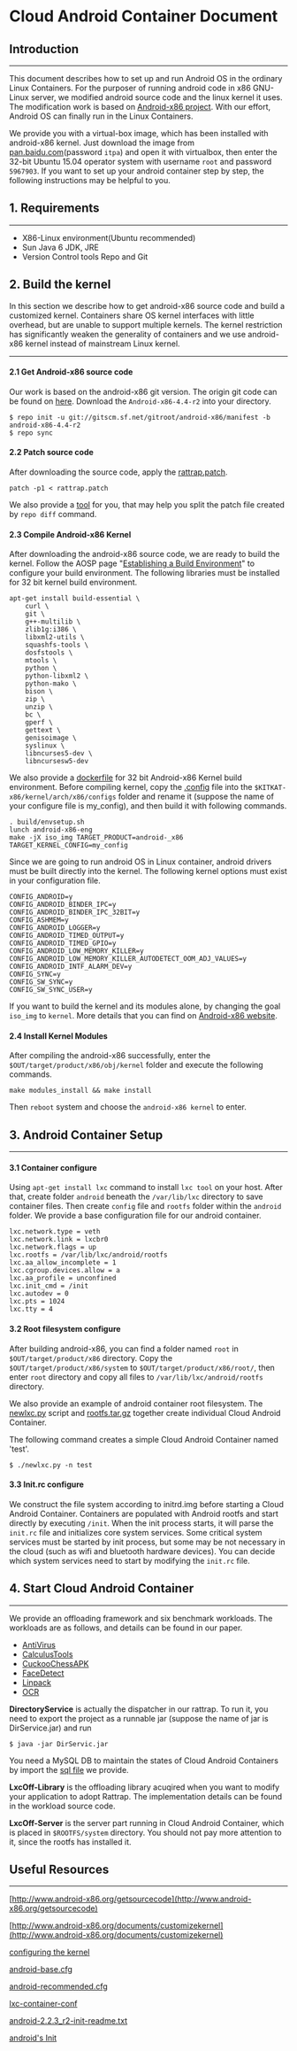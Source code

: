 #  Cloud Android Container Document



## Introduction

----

This document describes how to set up and run Android OS in the ordinary Linux Containers. For the purposer of running android code in x86 GNU-Linux server, we modified android source code and the linux kernel it uses. The modification work is based on [Android-x86 project](http://www.android-x86.org/). With our effort, Android OS can finally  run in the Linux Containers.

We provide you with a virtual-box image, which has been installed with android-x86 kernel. Just download the image from [pan.baidu.com](https://pan.baidu.com/s/1o84UdVc)(password `itpa`) and open it with virtualbox, then enter the 32-bit Ubuntu 15.04 operator system with username `root` and password `5967903`. If you want to set up your android container step by step, the following instructions may be helpful to you.



## 1. Requirements

----

- X86-Linux environment(Ubuntu recommended)
- Sun Java 6 JDK, JRE
- Version Control tools Repo and Git




## 2. Build the kernel

In this section we describe how to get android-x86 source code and build a customized kernel. Containers share OS kernel interfaces with little overhead,  but are unable to support multiple kernels. The kernel restriction has significantly weaken the generality of containers and we use android-x86 kernel instead of mainstream Linux kernel.

----

#### 2.1 Get Android-x86 source code

Our work is based on the android-x86 git version. The origin git code can be found on [here](http://www.android-x86.org/releases/releasenote-4-4-r2). Download the `Android-x86-4.4-r2` into your directory.

```
$ repo init -u git://gitscm.sf.net/gitroot/android-x86/manifest -b android-x86-4.4-r2
$ repo sync
```



####  2.2 Patch source code

After downloading the source code, apply the [rattrap.patch](https://github.com/SongWuCloud/Rattrap/blob/master/Runtime/rattrap.patch).

```
patch -p1 < rattrap.patch
```

We also provide a [tool](https://github.com/SongWuCloud/Rattrap/blob/master/tools/patch-split.sh) for you, that may help you split the patch file created by `repo diff` command. 



#### 2.3 Compile Android-x86 Kernel

After downloading the android-x86 source code, we are ready to build the kernel. Follow the AOSP page "[Establishing a Build Environment](http://source.android.com/source/initializing.html)" to configure your build environment. The following libraries must be installed for 32 bit kernel build environment. 

```
apt-get install build-essential \
    curl \
    git \
    g++-multilib \
    zlib1g:i386 \ 
    libxml2-utils \
    squashfs-tools \
    dosfstools \
    mtools \
    python \
    python-libxml2 \
    python-mako \
    bison \
    zip \
    unzip \ 
    bc \
    gperf \
    gettext \
    genisoimage \
    syslinux \
    libncurses5-dev \
    libncursesw5-dev
```



We also provide a [dockerfile](https://github.com/CGCL-codes/Rattrap/blob/master/tools/Dockerfile) for 32 bit Android-x86 Kernel build environment. Before compiling kernel, copy the [.config](https://github.com/SongWuCloud/Rattrap/blob/master/Runtime/.config) file into the  `$KITKAT-x86/kernel/arch/x86/configs` folder and rename it (suppose the name of your configure file is my_config), and then build it with following commands.

```
. build/envsetup.sh
lunch android-x86-eng
make -jX iso_img TARGET_PRODUCT=android-_x86 TARGET_KERNEL_CONFIG=my_config
```



Since we are going to run android OS in Linux container, android drivers must be built directly into the kernel. The following kernel options must exist in your configuration file.

```
CONFIG_ANDROID=y
CONFIG_ANDROID_BINDER_IPC=y
CONFIG_ANDROID_BINDER_IPC_32BIT=y
CONFIG_ASHMEM=y
CONFIG_ANDROID_LOGGER=y
CONFIG_ANDROID_TIMED_OUTPUT=y
CONFIG_ANDROID_TIMED_GPIO=y
CONFIG_ANDROID_LOW_MEMORY_KILLER=y
CONFIG_ANDROID_LOW_MEMORY_KILLER_AUTODETECT_OOM_ADJ_VALUES=y
CONFIG_ANDROID_INTF_ALARM_DEV=y
CONFIG_SYNC=y
CONFIG_SW_SYNC=y
CONFIG_SW_SYNC_USER=y
```

If you want to build the kernel and its modules alone, by changing the goal `iso_img` to `kernel`. More details that you can find on [Android-x86 website](http://www.android-x86.org/documents/customizekernel).



#### 2.4 Install Kernel Modules

After compiling the android-x86 successfully, enter the `$OUT/target/product/x86/obj/kernel` folder and execute the following commands.

```
make modules_install && make install
```

Then `reboot` system and choose the `android-x86 kernel` to enter.



## 3. Android Container Setup

----

#### 3.1 Container configure

Using `apt-get install lxc` command to install `lxc tool` on your host. After that, create folder `android` beneath the  `/var/lib/lxc`  directory to save container files. Then create `config` file and  `rootfs` folder within the `android` folder. We provide a base configuration file for our android container.

```
lxc.network.type = veth
lxc.network.link = lxcbr0
lxc.network.flags = up
lxc.rootfs = /var/lib/lxc/android/rootfs
lxc.aa_allow_incomplete = 1
lxc.cgroup.devices.allow = a
lxc.aa_profile = unconfined
lxc.init_cmd = /init
lxc.autodev = 0
lxc.pts = 1024
lxc.tty = 4
```



#### 3.2 Root filesystem configure 

After building android-x86, you can find a folder named `root` in `$OUT/target/product/x86` directory.  Copy the `$OUT/target/product/x86/system` to `$OUT/target/product/x86/root/`, then enter `root` directory and copy all files to `/var/lib/lxc/android/rootfs` directory.

We also provide an example of android container root filesystem. The [newlxc.py](https://github.com/SongWuCloud/Rattrap/blob/master/Runtime/newlxc.py) script and [rootfs.tar.gz](https://github.com/SongWuCloud/Rattrap/blob/master/Runtime/rootfs.tar.gz) together create individual Cloud Android Container.

The following command creates a simple Cloud Android Container named 'test'.

```
$ ./newlxc.py -n test
```



#### 3.3  Init.rc configure

We construct the file system according to initrd.img before starting a Cloud Android Container. Containers are populated with Android rootfs and start directly by executing `/init`.  When the init process starts, it will parse the `init.rc` file and initializes core system services. Some critical system services must be started by init process, but some may be not necessary in the cloud (such as wifi and bluetooth hardware devices). You can decide which system services need to start by modifying the `init.rc` file.



## 4. Start Cloud Android Container

----

We provide an offloading framework and six benchmark workloads. The workloads are as follows, and details can be found in our paper.

- [AntiVirus](https://github.com/SongWuCloud/Rattrap/blob/master/Framework/AntiVirus/AndroidManifest.xml)
- [CalculusTools](https://github.com/SongWuCloud/Rattrap/blob/master/Framework/CalculusTools/AndroidManifest.xml)
- [CuckooChessAPK](https://github.com/SongWuCloud/Rattrap/blob/master/Framework/CuckooChessAPK/AndroidManifest.xml)
- [FaceDetect](https://github.com/SongWuCloud/Rattrap/blob/master/Framework/FaceDetect/AndroidManifest.xml)
- [Linpack](https://github.com/SongWuCloud/Rattrap/blob/master/Framework/Linpack/AndroidManifest.xml)
- [OCR](https://github.com/SongWuCloud/Rattrap/blob/master/Framework/OCR/AndroidManifest.xml)

**DirectoryService** is actually the dispatcher in our rattrap. To run it, you need to export the project as a runnable jar (suppose the name of jar is DirService.jar) and run

```
$ java -jar DirServic.jar
```

You need a MySQL DB to maintain the states of Cloud Android Containers by import the [sql file](https://github.com/SongWuCloud/Rattrap/blob/master/Framework/androidlxc.sql) we provide.

**LxcOff-Library** is the offloading library acuqired when you want to modify your application to adopt Rattrap. The implementation details can be found in the workload source code.

**LxcOff-Server** is the server part running in Cloud Android Container, which is placed in `$ROOTFS/system` directory. You should not pay more attention to it, since the rootfs has installed it.



## Useful Resources

----

[http://www.android-x86.org/getsourcecode](http://www.android-x86.org/getsourcecode)

[http://www.android-x86.org/documents/customizekernel](http://www.android-x86.org/documents/customizekernel)

[configuring the kernel](http://www.linux.org/threads/the-linux-kernel-configuring-the-kernel-part-1.4274/)

[android-base.cfg](https://android.googlesource.com/kernel/common.git/+/android-4.4/android/configs/android-base.cfg)

[android-recommended.cfg](https://android.googlesource.com/kernel/common.git/+/android-4.4/android/configs/android-recommended.cfg)

[lxc-container-conf](https://linuxcontainers.org/lxc/manpages//man5/lxc.container.conf.5.html)

[android-2.2.3_r2-init-readme.txt](https://android.googlesource.com/platform/system/core/+/android-2.2.3_r2/init/readme.txt)

[android's Init](http://cecs.wright.edu/~pmateti/Courses/4900/Lectures/Internals/Embedded-Android-228-247-pm.pdf)









